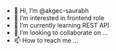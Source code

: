 - 👋 Hi, I’m @akgec-saurabh
- 👀 I’m interested in frontend role
- 🌱 I’m currently learning REST API
- 💞️ I’m looking to collaborate on ...
- 📫 How to reach me ...

<!---
akgec-saurabh/akgec-saurabh is a ✨ special ✨ repository because its `README.md` (this file) appears on your GitHub profile.
You can click the Preview link to take a look at your changes.
--->
